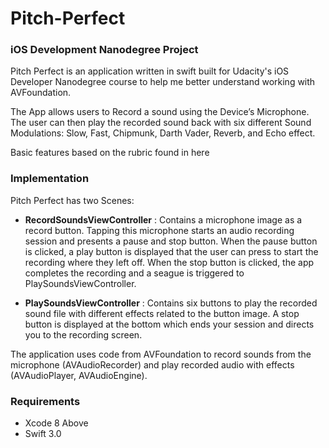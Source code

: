 # Pitch-Perfect
### iOS Development Nanodegree Project

Pitch Perfect is an application written in swift built for Udacity's iOS Developer Nanodegree course to help me better understand working with AVFoundation.

The App allows users to Record a sound using the Device’s Microphone. The user can then play the recorded sound back with six different Sound Modulations:  Slow, Fast, Chipmunk, Darth Vader, Reverb, and Echo effect.

Basic features based on the rubric found in here

### Implementation

Pitch Perfect has two Scenes:

* __RecordSoundsViewController__ : Contains a microphone image as a record button. Tapping this microphone starts an audio recording session and presents a pause and stop button. When the pause button is clicked, a play button is displayed that the user can press to start the recording where they left off. When the stop button is clicked, the app completes the recording and a seague is triggered to PlaySoundsViewController.

* __PlaySoundsViewController__ : Contains six buttons to play the recorded sound file with different effects related to the button image. A stop button is displayed at the bottom which ends your session and directs you to the recording screen.

The application uses code from AVFoundation to record sounds from the microphone (AVAudioRecorder) and play recorded audio with effects (AVAudioPlayer, AVAudioEngine).

### Requirements
* Xcode 8 Above
* Swift 3.0
